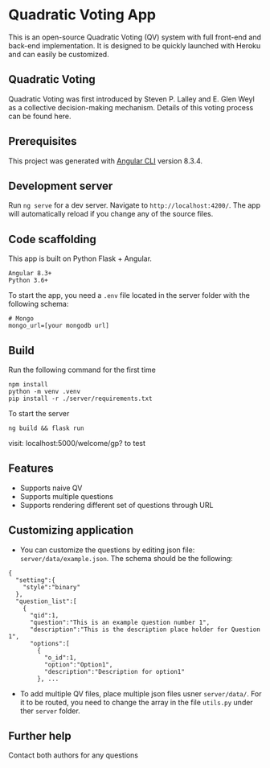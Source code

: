 # Quadratic Voting App

This is an open-source Quadratic Voting (QV) system with full front-end and back-end implementation. It is designed to be quickly launched with Heroku and can easily be customized.

## Quadratic Voting
Quadratic Voting was first introduced by Steven P. Lalley and E. Glen Weyl as a collective decision-making mechanism. Details of this voting process can be found here.

## Prerequisites 

This project was generated with [Angular CLI](https://github.com/angular/angular-cli) version 8.3.4.

## Development server

Run `ng serve` for a dev server. Navigate to `http://localhost:4200/`. The app will automatically reload if you change any of the source files.

## Code scaffolding
This app is built on Python Flask + Angular.
```
Angular 8.3+
Python 3.6+
```
To start the app, you need a `.env` file located in the server folder with the following schema:
```
# Mongo
mongo_url=[your mongodb url]
```

## Build
Run the following command for the first time
```
npm install
python -m venv .venv
pip install -r ./server/requirements.txt
```
To start the server
```
ng build && flask run
```
visit: localhost:5000/welcome/gp? to test

## Features
- Supports naive QV
- Supports multiple questions
- Supports rendering different set of questions through URL

## Customizing application
- You can customize the questions by editing json file: `server/data/example.json`. The schema should be the following:
```
{
  "setting":{
    "style":"binary"
  },
  "question_list":[
    {
      "qid":1,
      "question":"This is an example question number 1",
      "description":"This is the description place holder for Question 1",
      "options":[
        {
          "o_id":1,
          "option":"Option1",
          "description":"Description for option1"
        }, ...
```
- To add multiple QV files, place multiple json files usner `server/data/`. For it to be routed, you need to change the array in the file `utils.py` under ther `server` folder.


## Further help
Contact both authors for any questions
